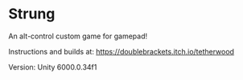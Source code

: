 # Strung
An alt-control custom game for gamepad!

Instructions and builds at: https://doublebrackets.itch.io/tetherwood

Version: Unity 6000.0.34f1


